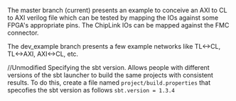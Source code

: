 The master branch (current) presents an example to conceive an AXI to CL to AXI verilog file which can be tested by mapping the IOs against some FPGA's appropriate pins. The ChipLink IOs can be mapped against the FMC connector.

The dev_example branch presents a few example networks like TL<->CL, TL<->AXI, AXI<->CL, etc. 

//Unmodified
Specifying the sbt version. Allows people with different versions of the
sbt launcher to build the same projects with consistent results. To do this,
create a file named ```project/build.properties``` that specofies the sbt version as
follows
```sbt.version = 1.3.4```


